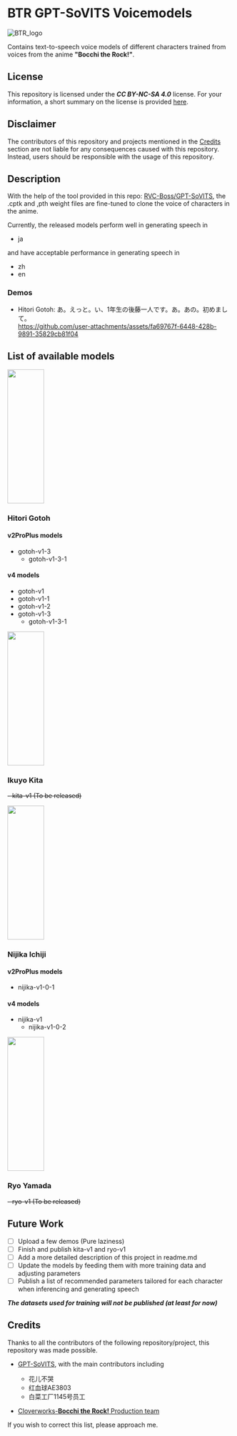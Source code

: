 # BTR GPT-SoVITS Voicemodels
![BTR_logo](https://upload.wikimedia.org/wikipedia/commons/thumb/b/b9/Bocchi_the_Rock%21_Black_logo.svg/1024px-Bocchi_the_Rock%21_Black_logo.svg.png?20221011105247)

Contains text-to-speech voice models of different characters trained from voices from the anime **__"Bocchi the Rock!"__**.

## License 
This repository is licensed under the ***CC BY-NC-SA 4.0*** license. For your information, a short summary on the license is provided [here](https://creativecommons.org/licenses/by-nc-sa/4.0/).

## Disclaimer
The contributors of this repository and projects mentioned in the [Credits](#credits) section are not liable for any consequences caused with this repository. Instead, users should be responsible with the usage of this repository.

## Description
With the help of the tool provided in this repo: [RVC-Boss/GPT-SoVITS](https://github.com/RVC-Boss/GPT-SoVITS), the .cptk and ,pth weight files are fine-tuned to clone the voice of characters in the anime.

Currently, the released models perform well in generating speech in
- ja

and have acceptable performance in generating speech in
- zh
- en

 ### Demos
 - Hitori Gotoh: あ。えっと。い、1年生の後藤一人です。あ。あの。初めまして。\
   <vid src="https://github.com/user-attachments/assets/fa69767f-6448-428b-9891-35829cb81f04"></vid>
   https://github.com/user-attachments/assets/fa69767f-6448-428b-9891-35829cb81f04



## List of available models
<img src="https://static.wikia.nocookie.net/bocchi-the-rock/images/9/98/Hitori_Gotoh_Character_Design_2.png/revision/latest?cb=20220915114341" width="82" height="300">

### Hitori Gotoh
#### v2ProPlus models
  - gotoh-v1-3
  	- gotoh-v1-3-1
#### v4 models
  - gotoh-v1
  - gotoh-v1-1
  - gotoh-v1-2
  - gotoh-v1-3
    - gotoh-v1-3-1

 <img src="https://static.wikia.nocookie.net/bocchi-the-rock/images/a/a8/Ikuyo_Kita_Character_Design_2.png/revision/latest?cb=20220915114342" width="82" height="300">
 
### Ikuyo Kita
  ~~- kita-v1 (To be released)~~

 <img src="https://static.wikia.nocookie.net/bocchi-the-rock/images/9/92/Nijika_Ijichi_Character_Design_2.png/revision/latest?cb=20220915114343" width="82" height="300">
 
### Nijika Ichiji
#### v2ProPlus models
- nijika-v1-0-1
#### v4 models
  - nijika-v1
    - nijika-v1-0-2

 <img src="https://static.wikia.nocookie.net/bocchi-the-rock/images/4/4a/Ryo_Yamada_Character_Design_2.png/revision/latest?cb=20220915114345" width="82" height="300">
 
### Ryo Yamada
  ~~- ryo-v1 (To be released)~~

## Future Work
- [ ] Upload a few demos (Pure laziness)
- [ ] Finish and publish kita-v1 and ryo-v1
- [ ] Add a more detailed description of this project in readme.md
- [ ] Update the models by feeding them with more training data and adjusting parameters
- [ ] Publish a list of recommended parameters tailored for each character when inferencing and generating speech

***The datasets used for training will not be published (at least for now)***
## Credits
Thanks to all the contributors of the following repository/project, this repository was made possible.
- [GPT-SoVITS](https://github.com/RVC-Boss/GPT-SoVITS), with the main contributors including
	- 花儿不哭
 	- 红血球AE3803
  	- 白菜工厂1145号员工

- [Cloverworks-__Bocchi the Rock!__ Production team](https://en.cloverworks.co.jp/works/btr/)

If you wish to correct this list, please approach me.
